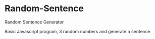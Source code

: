 # Random-Sentence
Random Sentence Generator

Basic Javascript program, 3 random numbers and generate a sentence
